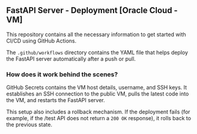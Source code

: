 ## FastAPI Server - Deployment [Oracle Cloud - VM]
This repository contains all the necessary information to get started with CI/CD using GitHub Actions.

The `.github/workflows` directory contains the YAML file that helps deploy the FastAPI server automatically after a push or pull.
### How does it work behind the scenes?
GitHub Secrets contains the VM host details, username, and SSH keys. It establishes an SSH connection to the public VM, pulls the latest code into the VM, and restarts the FastAPI server.

This setup also includes a rollback mechanism. If the deployment fails (for example, if the /test API does not return a `200 OK` response), it rolls back to the previous state.